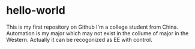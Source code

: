 # hello-world
This is my first repository on Github
I'm a college student from China.
Automation is my major which may not exist in the collume of major in the Western.
Actually it can be recogonized as EE with control.
